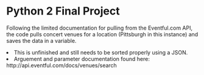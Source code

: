 # Python 2 Final Project
Following the limited documentation for pulling from the Eventful.com API, the code pulls concert venues for a location (Pittsburgh in this instance) and saves the data in a variable. 
<li> This is unfinished and still needs to be sorted properly using a JSON.
<li> Arguement and parameter documentation found here: http://api.eventful.com/docs/venues/search